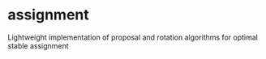 # assignment
Lightweight implementation of proposal and rotation algorithms for optimal stable assignment
